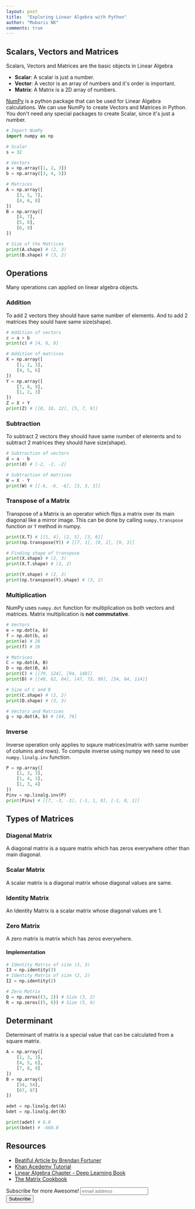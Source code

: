 ```yaml
---
layout: post
title:  "Exploring Linear Algebra with Python"
author: "Mubaris NK"
comments: true
---
```


## Scalars, Vectors and Matrices

Scalars, Vectors and Matrices are the basic objects in Linear Algebra

* **Scalar**: A scalar is just a number.
* **Vector**: A vector is an array of numbers and it's order is important.
* **Matrix**: A Matrix is a 2D array of numbers.

[NumPy](http://www.numpy.org/) is a python package that can be used for Linear Algebra calculations. We can use NumPy to create Vectors and Matrices in Python. You don't need any special packages to create Scalar, since it's just a number.

```python
# Import NumPy
import numpy as np

# Scalar
s = 32

# Vectors
a = np.array([1, 2, 3])
b = np.array([3, 4, 5])

# Matrices
A = np.array([
    [3, 5, 7],
    [4, 6, 8]
])
B = np.array([
    [4, 7],
    [5, 8],
    [6, 9]
])

# Size of the Matrices
print(A.shape) # (2, 3)
print(B.shape) # (3, 2)
```

## Operations

Many operations can applied on linear algebra objects.

### Addition

To add 2 vectors they should have same number of elements. And to add 2 matrices they sould have same size(shape).

```python
# Addition of vectors
c = a + b
print(c) # [4, 6, 8]

# Addition of matrices
X = np.array([
    [1, 2, 3],
    [4, 5, 6]
])
Y = np.array([
    [7, 8, 9],
    [1, 2, 3]
])
Z = X + Y
print(Z) # [[8, 10, 12], [5, 7, 9]]
```

### Subtraction

To subtract 2 vectors they should have same number of elements and to subtract 2 matrices they should have size(shape).

```python
# Subtraction of vectors
d = a - b
print(d) # [-2, -2, -2]

# Subtraction of matrices
W = X - Y
print(W) # [[-6, -6, -6], [3, 3, 3]]
```

### Transpose of a Matrix

Transpose of a Matrix is an operator which flips a matrix over its main diagonal like a mirror image. This can be done by calling `numpy.transpose` function or `T` method in numpy.

```python
print(X.T) # [[1, 4], [2, 5], [3, 6]]
print(np.transpose(Y)) # [[7, 1], [8, 2], [9, 3]]

# Finding shape of transpose
print(X.shape) # (2, 3)
print(X.T.shape) # (3, 2)

print(Y.shape) # (2, 3)
print(np.transpose(Y).shape) # (3, 2)
```

### Multiplication

NumPy uses `numpy.dot` function for multiplication os both vectors and matrices. Matrix multiplication is **not commutative**.

```python
# Vectors
e = np.dot(a, b)
f = np.dot(b, a)
print(e) # 26
print(f) # 26

# Matrices
C = np.dot(A, B)
D = np.dot(B, A)
print(C) # [[79, 124], [94, 148]]
print(D) # [[40, 62, 84], [47, 73, 99], [54, 84, 114]]

# Size of C and D
print(C.shape) # (2, 2)
print(D.shape) # (3, 3)

# Vectors and Matrices
g = np.dot(A, b) # [64, 76]
```

### Inverse

Inverse operation only applies to sqaure matrices(matrix with same number of columns and rows). To compute inverse using numpy we need to use `numpy.linalg.inv` function.

```python
P = np.array([
    [1, 3, 3],
    [1, 4, 3],
    [1, 3, 4]
])
Pinv = np.linalg.inv(P)
print(Pinv) # [[7, -3, -3], [-1, 1, 0], [-1, 0, 1]]
```

## Types of Matrices

### Diagonal Matrix

A diagonal matrix is a square matrix which has zeros everywhere other than main diagonal.

### Scalar Matrix

A scalar matrix is a diagonal matrix whose diagonal values are same.

### Identity Matrix

An Identity Matrix is a scalar matrix whose diagonal values are 1.

### Zero Matrix

A zero matrix is matrix which has zeros everywhere.

#### Implementation

```python
# Identity Matrix of size (3, 3)
I3 = np.identity(3)
# Identity Matrix of size (2, 2)
I2 = np.identity(2)

# Zero Matrix
Q = np.zeros((3, 2)) # Size (3, 2)
R = np.zeros((5, 6)) # Size (5, 6)
```

## Determinant

Determinant of matrix is a special value that can be calculated from a square matrix.

```python
A = np.array([
    [1, 3, 3],
    [4, 5, 6],
    [7, 8, 9]
])
B = np.array([
    [34, 54],
    [67, 87]
])

adet = np.linalg.det(A)
bdet = np.linalg.det(B)

print(adet) # 6.0
print(bdet) # -660.0
```

## Resources

* [Beatiful Article by Brendan Fortuner](https://medium.com/towards-data-science/linear-algebra-cheat-sheet-for-deep-learning-cd67aba4526c)
* [Khan Acedemy Tutorial](https://www.khanacademy.org/math/linear-algebra)
* [Linear Algebra Chapter - Deep Learning Book](http://www.deeplearningbook.org/contents/linear_algebra.html)
* [The Matrix Cookbook](https://www.math.uwaterloo.ca/~hwolkowi/matrixcookbook.pdf)


<div id="mc_embed_signup">
<form action="//mubaris.us16.list-manage.com/subscribe/post?u=f9e9a4985cce81e89169df2bf&amp;id=3654da5463" method="post" id="mc-embedded-subscribe-form" name="mc-embedded-subscribe-form" class="validate" target="_blank" novalidate>
    <div id="mc_embed_signup_scroll">
	<label for="mce-EMAIL">Subscribe for more Awesome!</label>
	<input type="email" value="" name="EMAIL" class="email" id="mce-EMAIL" placeholder="email address" required>
    <!-- real people should not fill this in and expect good things - do not remove this or risk form bot signups-->
    <div style="position: absolute; left: -5000px;" aria-hidden="true"><input type="text" name="b_f9e9a4985cce81e89169df2bf_3654da5463" tabindex="-1" value=""></div>
    <div class="clear"><input type="submit" value="Subscribe" name="subscribe" id="mc-embedded-subscribe" class="button"></div>
    </div>
</form>
</div>
